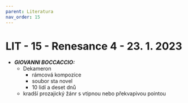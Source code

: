 ```yaml
---
parent: Literatura
nav_order: 15
---
```

# LIT - 15 - Renesance 4 - 23. 1. 2023
- ***GIOVANNI BOCCACCIO:***
	- Dekameron
		- rámcová kompozice
		- soubor sta novel
		- 10 lidí a deset dnů
	- kradší prozajický žánr s vtipnou nebo překvapivou pointou

